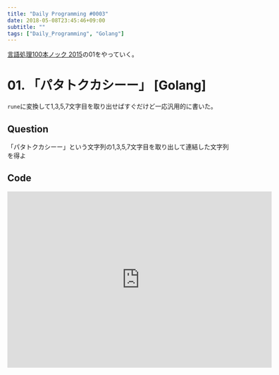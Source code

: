 ```yaml
---
title: "Daily Programming #0003"
date: 2018-05-08T23:45:46+09:00
subtitle: ""
tags: ["Daily_Programming", "Golang"]
---
```


[言語処理100本ノック 2015][1]の01をやっていく。

[1]:http://www.cl.ecei.tohoku.ac.jp/nlp100/#ch1

# 01. 「パタトクカシーー」 [Golang]

`rune`に変換して1,3,5,7文字目を取り出せばすぐだけど一応汎用的に書いた。

## Question

「パタトクカシーー」という文字列の1,3,5,7文字目を取り出して連結した文字列を得よ

## Code

<iframe src='https://glot.io/snippets/f0uij8l1i5/embed' frameborder='0' scrolling='no' sandbox='allow-forms allow-pointer-lock allow-popups allow-same-origin allow-scripts' width='600' height='400'></iframe>
